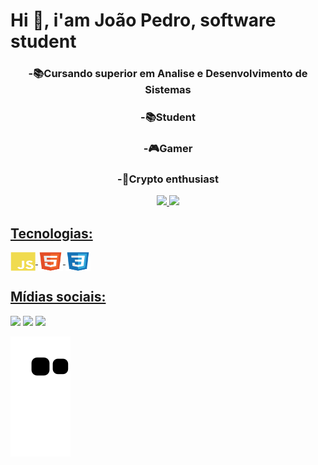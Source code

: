 ### 
<h1>Hi 👋, i'am João Pedro, software student</h1>
  <div align="center">
    <h3>-📚<strong>Cursando superior em Analise e Desenvolvimento de Sistemas</strong></h3>
    <h3>-📚Student</h3>
    <h3>-🎮Gamer</h3>
    <h3>-💸Crypto enthusiast</h3>
  </div>
<div style="display" align="center">
  <a href="https://github.com/JPbyte">
  <img height="180em" src="https://github-readme-stats.vercel.app/api?username=JPbyte&show_icons=true&theme=dracula&include_all_commits=true&count_private=true"/>
  <img height="180em" src="https://github-readme-stats.vercel.app/api/top-langs/?username=JPbyte&layout=compact&langs_count=7&theme=dracula"/>
</div>

<h2>Tecnologias:</h2>
<div style="display: inline_block">
  <img align="center" alt="JPbyte-Js" height="30" width="40" src="https://raw.githubusercontent.com/devicons/devicon/master/icons/javascript/javascript-plain.svg">
  <img align="center" alt="JPbyte-HTML" height="30" width="40" src="https://raw.githubusercontent.com/devicons/devicon/master/icons/html5/html5-original.svg">
  <img align="center" alt="JPbyte-CSS" height="30" width="40" src="https://raw.githubusercontent.com/devicons/devicon/master/icons/css3/css3-original.svg">
</div>

<h2>Mídias sociais:</h2>
<div style="display: inline_block">
  <a href="https://www.youtube.com/@joaopedrofernandes5276/featuredUC_-uuuZbY0AAt9CViNzvc-Q" target="_blank"><img src="https://img.shields.io/badge/YouTube-FF0000?style=for-the-badge&logo=youtube&logoColor=white" target="_blank"></a>
  <a href="https://instagram.com/joaofteixeiraa/" target="_blank"><img src="https://img.shields.io/badge/-Instagram-%23E4405F?style=for-the-badge&logo=instagram&logoColor=white" target="_blank"></a>
 <a href="https://www.linkedin.com/in/jo%C3%A3o-pedro-fernandes-738720213/" target="_blank"><img src="https://img.shields.io/badge/-LinkedIn-%230077B5?style=for-the-badge&logo=linkedin&logoColor=white" target="_blank"></a> 
</div>
  
 ![Snake animation](https://github.com/JPbyte/JPbyte/blob/output/github-contribution-grid-snake.svg)
